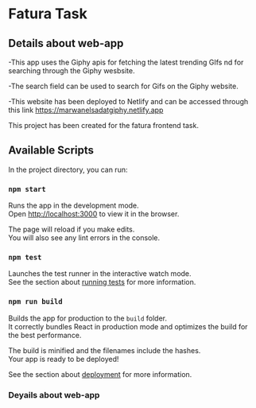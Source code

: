 # Fatura Task

## Details about web-app

-This app uses the Giphy  apis for fetching the latest trending GIfs nd for searching through the Giphy wesbsite.

-The search field can be used to search for Gifs on the Giphy website.

-This website has been deployed to Netlify and can be accessed through this link https://marwanelsadatgiphy.netlify.app


This project has been created for the fatura frontend task.
## Available Scripts

In the project directory, you can run:

### `npm start`

Runs the app in the development mode.\
Open [http://localhost:3000](http://localhost:3000) to view it in the browser.

The page will reload if you make edits.\
You will also see any lint errors in the console.

### `npm test`

Launches the test runner in the interactive watch mode.\
See the section about [running tests](https://facebook.github.io/create-react-app/docs/running-tests) for more information.

### `npm run build`

Builds the app for production to the `build` folder.\
It correctly bundles React in production mode and optimizes the build for the best performance.

The build is minified and the filenames include the hashes.\
Your app is ready to be deployed!

See the section about [deployment](https://facebook.github.io/create-react-app/docs/deployment) for more information.

### Deyails about web-app
